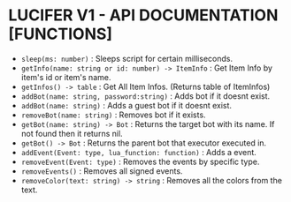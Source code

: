 # LUCIFER V1 - API DOCUMENTATION [FUNCTIONS]

* `sleep(ms: number)` : Sleeps script for certain milliseconds.
* `getInfo(name: string or id: number) -> ItemInfo` : Get Item Info by item's id or item's name.
* `getInfos() -> table` : Get All Item Infos. (Returns table of ItemInfos)
* `addBot(name: string, password:string)` :  Adds bot if it doesnt exist.
* `addBot(name: string)` :  Adds a guest bot if it doesnt exist.
* `removeBot(name: string)` : Removes bot if it exists.
* `getBot(name: string) -> Bot` : Returns the target bot with its name. If not found then it returns nil.
* `getBot() -> Bot` : Returns the parent bot that executor executed in.
* `addEvent(Event: type, lua_function: function)` : Adds a event.
* `removeEvent(Event: type)` : Removes the events by specific type.
* `removeEvents()` : Removes all signed events.
* `removeColor(text: string) -> string` : Removes all the colors from the text.
